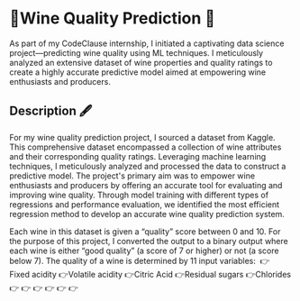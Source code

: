 # 🍷Wine Quality Prediction 🍾
As part of my CodeClause internship, I initiated a captivating data science project—predicting wine quality using ML techniques. I meticulously analyzed an extensive dataset of wine properties and quality ratings to create a highly accurate predictive model aimed at empowering wine enthusiasts and producers.

## Description 🖋️

For my wine quality prediction project, I sourced a dataset from Kaggle. This comprehensive dataset encompassed a collection of wine attributes and their corresponding quality ratings. Leveraging machine learning techniques, I meticulously analyzed and processed the data to construct a predictive model. The project's primary aim was to empower wine enthusiasts and producers by offering an accurate tool for evaluating and improving wine quality. Through model training with different types of regressions and performance evaluation, we identified the most efficient regression method to develop an accurate wine quality prediction system.


Each wine in this dataset is given a “quality” score between 0 and 10. For the purpose of this project, I converted the output to a binary output where each wine is either “good quality” (a score of 7 or higher) or not (a score below 7). The quality of a wine is determined by 11 input variables: 
  👉Fixed acidity
  👉Volatile acidity
  👉Citric Acid
  👉Residual sugars
  👉Chlorides
  👉
  👉
  👉
  👉
  👉
  👉
  
  

